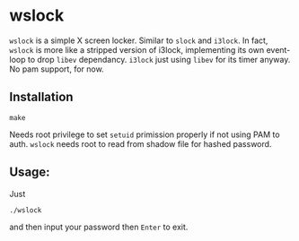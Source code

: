 wslock
========

`wslock` is a simple X screen locker. Similar to `slock` and `i3lock`. In fact,
`wslock` is more like a stripped version of i3lock, implementing its own
event-loop to drop `libev` dependancy. `i3lock` just using `libev` for its timer
anyway. No pam support, for now.

Installation
-------------

    make

Needs root privilege to set `setuid` primission properly if not using PAM to
auth. `wslock` needs root to read from shadow file for hashed password.


Usage:
--------

Just

    ./wslock

and then input your password then `Enter` to exit.




